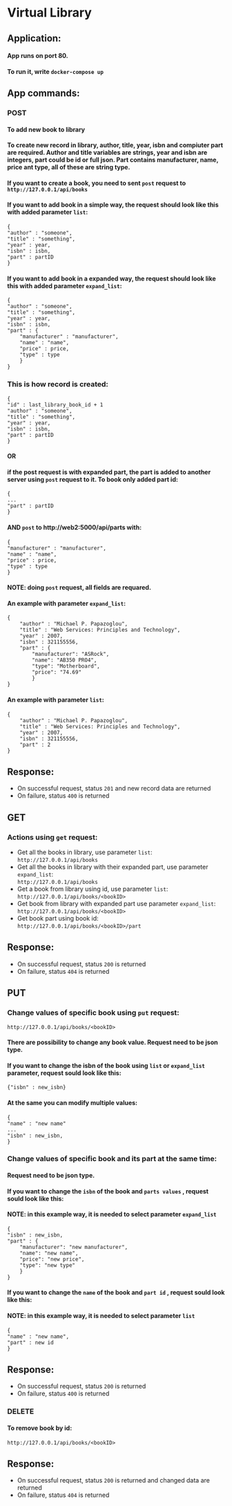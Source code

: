 # Virtual Library

## Application:
#### App runs on port 80.
#### To run it, write `docker-compose up`

## App commands:  

### POST
#### To add new book to library
#### To create new record in library, author, title, year, isbn and compiuter part are required. Author and title variables are strings, year and isbn are integers, part could be id or full json. Part contains manufacturer, name, price ant type, all of these are string type.
#### If you want to create a book, you need to sent `post` request to `http://127.0.0.1/api/books`
#### If you want to add book in a simple way, the request should look like this with added parameter `list`:
```
{
"author" : "someone",
"title" : "something",
"year" : year,
"isbn" : isbn,
"part" : partID
}
```
#### If you want to add book in a expanded way, the request should look like this with added parameter `expand_list`:
```
{
"author" : "someone",
"title" : "something",
"year" : year,
"isbn" : isbn,
"part" : {
    "manufacturer" : "manufacturer",
    "name" : "name",
    "price" : price,
    "type" : type
    }
}
```
### This is how record is created:
```
{
"id" : last_library_book_id + 1
"author" : "someone",
"title" : "something",
"year" : year,
"isbn" : isbn,
"part" : partID
}
```
#### OR
#### if the post request is with expanded part, the part is added to another server using `post` request to it. To book only added part id:
```
{
...
"part" : partID
}
```
#### AND `post` to http://web2:5000/api/parts with:
```
{
"manufacturer" : "manufacturer",
"name" : "name",
"price" : price,
"type" : type
}
```
#### NOTE: doing `post` request, all fields are requared.
#### An example with parameter `expand_list`:
```
{
    "author" : "Michael P. Papazoglou",
    "title" : "Web Services: Principles and Technology",
    "year" : 2007,
    "isbn" : 321155556,
    "part" : {
        "manufacturer": "ASRock",
        "name": "AB350 PRO4",
        "type": "Motherboard",
        "price": "74.69"
        }
}
```
#### An example with parameter `list`:
```
{
    "author" : "Michael P. Papazoglou",
    "title" : "Web Services: Principles and Technology",
    "year" : 2007,
    "isbn" : 321155556,
    "part" : 2
}
```

## Response:
* On successful request, status `201` and new record data are returned
* On failure, status `400` is returned


## GET
### Actions using `get` request:
* Get all the books in library, use parameter `list`:  
`http://127.0.0.1/api/books` 
* Get all the books in library with their expanded part, use parameter `expand_list`:  
`http://127.0.0.1/api/books` 
* Get a book from library using id, use parameter `list`:  
`http://127.0.0.1/api/books/<bookID>`
* Get book from library with expanded part use parameter `expand_list`:  
`http://127.0.0.1/api/books/<bookID>`
* Get book part using book id:  
`http://127.0.0.1/api/books/<bookID>/part`

## Response:
* On successful request, status `200` is returned
* On failure, status `404` is returned


## PUT
### Change values of specific book using `put` request:
`http://127.0.0.1/api/books/<bookID>`
#### There are possibility to change any book value. Request need to be json type. 
#### If you want to change the isbn of the book using `list` or `expand_list` parameter, request sould look like this:
```
{"isbn" : new_isbn}
```
#### At the same you can modify multiple values:
```
{
"name" : "new name"
...
"isbn" : new_isbn,
}
```
### Change values of specific book and its part at the same time:
#### Request need to be json type.
#### If you want to change the `isbn` of the book and `parts values` , request sould look like this:
#### NOTE: in this example way, it is needed to select parameter `expand_list`
```
{
"isbn" : new_isbn,
"part" : {
    "manufacturer": "new manufacturer",
    "name": "new name",
    "price": "new price",
    "type": "new type"
    }
}
```
#### If you want to change the `name` of the book and `part id` , request sould look like this:
#### NOTE: in this example way, it is needed to select parameter `list`
```
{
"name" : "new name",
"part" : new id
}
```
## Response:
* On successful request, status `200` is returned
* On failure, status `400` is returned

### DELETE
#### To remove book by id:
`http://127.0.0.1/api/books/<bookID>`

## Response:
* On successful request, status `200` is returned and changed data are returned
* On failure, status `404` is returned
